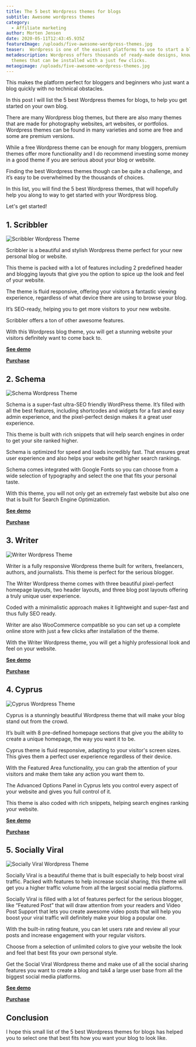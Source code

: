```yaml
---
title: The 5 best Wordpress themes for blogs
subtitle: Awesome wordpress themes
category:
  - Affiliate marketing
author: Morten Jensen
date: 2020-05-11T12:43:45.935Z
featureImage: /uploads/five-awesome-wordpress-themes.jpg
teaser:  Wordpress is one of the easiest platforms to use to start a blog. It offers thousands of ready-made designs, known as themes or templates that can be installed with a just few clicks inside the Wordpress administration without any required coding knowledge.
metadescription: Wordpress offers thousands of ready-made designs, known as
  themes that can be installed with a just few clicks.
metaogimage: /uploads/five-awesome-wordpress-themes.jpg
---
```

This makes the platform perfect for bloggers and beginners who just want a blog quickly with no technical obstacles. 

In this post I will list the 5 best Wordpress themes for blogs, to help you get started on your own blog.

There are many Wordpress blog themes, but there are also many themes that are made for photography websites, art websites, or portfolios. Wordpress themes can be found in many varieties and some are free and some are premium versions. 

While a free Wordpress theme can be enough for many bloggers, premium themes offer more functionality and I do recommend investing some money in a good theme if you are serious about your blog or website.

Finding the best Wordpress themes though can be quite a challenge, and it’s easy to be overwhelmed by the thousands of choices.  

In this list, you will find the 5 best Wordpress themes, that will hopefully help you along to way to get started with your Wordpress blog.

Let's get started!

## 1. Scribbler

![Scribbler Wordpress Theme](/uploads/scribbler.jpg "Scribbler Wordpress Theme")

Scribbler is a beautiful and stylish Wordpress theme perfect for your new personal blog or website.

This theme is packed with a lot of features including 2 predefined header and blogging layouts that give you the option to spice up the look and feel of your website.

The theme is fluid responsive, offering your visitors a fantastic viewing experience, regardless of what device there are using to browse your blog.

It’s SEO-ready, helping you to get more visitors to your new website.

Scribbler offers a ton of other awesome features. 

With this Wordpress blog theme, you will get a stunning website your visitors definitely want to come back to.

**[See demo](https://demo.mythemeshop.com/s/?theme=Scribbler)**

**[Purchase](https://mythemeshop.com/themes/scribbler/?ref=makemoneyonlineninja&campaign=Blog)**

## 2. Schema

![Schema Wordpress Theme](/uploads/schema.jpg "Schema Wordpress Theme")

Schema is a super-fast ultra-SEO friendly WordPress theme. It’s filled with all the best features, including shortcodes and widgets for a fast and easy admin experience, and the pixel-perfect design makes it a great user experience.

This theme is built with rich snippets that will help search engines in order to get your site ranked higher.

Schema is optimized for speed and loads incredibly fast. That ensures great user experience and also helps your website get higher search rankings.

Schema comes integrated with Google Fonts so you can choose from a wide selection of typography and select the one that fits your personal taste. 

With this theme, you will not only get an extremely fast website but also one that is built for Search Engine Optimization.

**[See demo](https://demo.mythemeshop.com/s/?theme=Schema)**

**[Purchase](https://mythemeshop.com/themes/schema/?ref=makemoneyonlineninja&campaign=Blog)**

## 3. Writer

![Writer Wordpress Theme](/uploads/writer.jpg "Writer Wordpress Theme")

Writer is a fully responsive Wordpress theme built for writers, freelancers, authors, and journalists. This theme is perfect for the serious blogger. 

The Writer Wordpress theme comes with three beautiful pixel-perfect homepage layouts, two header layouts, and three blog post layouts offering a truly unique user experience. 

Coded with a minimalistic approach makes it lightweight and super-fast and thus fully SEO ready.

Writer are also WooCommerce compatible so you can set up a complete online store with just a few clicks after installation of the theme.

With the Writer Wordpress theme, you will get a highly professional look and feel on your website.

**[See demo](https://demo.mythemeshop.com/s/?theme=Writer)**

**[Purchase](https://mythemeshop.com/themes/writer/?ref=makemoneyonlineninja&campaign=Blog)**

## 4. Cyprus

![Cyprus Wordpress Theme](/uploads/cyprus.jpg "Cyprus Wordpress Theme")

Cyprus is a stunningly beautiful Wordpress theme that will make your blog stand out from the crowd.

It’s built with 8 pre-defined homepage sections that give you the ability to create a unique homepage, the way you want it to be.

Cyprus theme is fluid responsive, adapting to your visitor's screen sizes. This gives them a perfect user experience regardless of their device.

With the Featured Area functionality, you can grab the attention of your visitors and make them take any action you want them to.

The Advanced Options Panel in Cyprus lets you control every aspect of your website and gives you full control of it.

This theme is also coded with rich snippets, helping search engines ranking your website.

**[See demo](https://demo.mythemeshop.com/s/?theme=Cyprus)**

**[Purchase](https://mythemeshop.com/themes/cyprus/?ref=makemoneyonlineninja&campaign=Blog)**

## 5. Socially Viral

![Socially Viral Wordpress Theme](/uploads/socially-viral.jpg "Socially Viral Wordpress Theme")

Socially Viral is a beautiful theme that is built especially to help boost viral traffic. Packed with features to help increase social sharing, this theme will get you a higher traffic volume from all the largest social media platforms.

Socially Viral is filled with a lot of features perfect for the serious blogger, like “Featured Post” that will draw attention from your readers and Video Post Support that lets you create awesome video posts that will help you boost your viral traffic will definitely make your blog a popular one. 

With the built-in rating feature, you can let users rate and review all your posts and increase engagement with your regular visitors.

Choose from a selection of unlimited colors to give your website the look and feel that best fits your own personal style.

Get the Social Viral Wordpress theme and make use of all the social sharing features you want to create a blog and tak4 a large user base from all the biggest social media platforms.

**[See demo](https://demo.mythemeshop.com/s/?theme=SociallyViral)**

**[Purchase](https://mythemeshop.com/themes/sociallyviral/?ref=makemoneyonlineninja&campaign=Blog)**

## Conclusion

I hope this small list of the 5 best Wordpress themes for blogs has helped you to select one that best fits how you want your blog to look like.